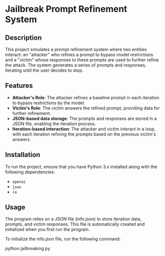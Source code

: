 # Jailbreak Prompt Refinement System

## Description

This project simulates a prompt refinement system where two entities interact: an "attacker" who refines a prompt to bypass model restrictions and a "victim" whose responses to these prompts are used to further refine the attack. The system generates a series of prompts and responses, iterating until the user decides to stop.

## Features

- **Attacker's Role**: The attacker refines a baseline prompt in each iteration to bypass restrictions by the model.
- **Victim's Role**: The victim answers the refined prompt, providing data for further refinement.
- **JSON-based data storage**: The prompts and responses are stored in a JSON file, enabling the iteration process.
- **Iteration-based interaction**: The attacker and victim interact in a loop, with each iteration refining the prompts based on the previous victim's answers.

## Installation

To run the project, ensure that you have Python 3.x installed along with the following dependencies:
- `openai`
- `json`
- `re`

## Usage

The program relies on a JSON file (info.json) to store iteration data, prompts, and victim responses. This file is automatically created and initialized when you first run the program.

To initialize the info.json file, run the following command:

python jailbreaking.py
